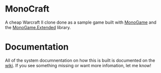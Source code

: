 # MonoCraft
A cheap Warcraft II clone done as a sample game built with [MonoGame](https://github.com/MonoGame/MonoGame) and the [MonoGame.Extended](https://github.com/craftworkgames/MonoGame.Extended) library.

# Documentation
All of the system documnentation on how this is built is documented on the [wiki](https://github.com/bsimser/MonoCraft/wiki). If you see something missing or want more infomation, let me know!

